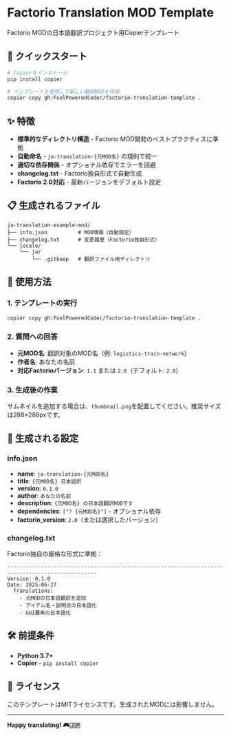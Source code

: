# Factorio Translation MOD Template

Factorio MODの日本語翻訳プロジェクト用Copierテンプレート

## 🚀 クイックスタート

```bash
# Copierをインストール
pip install copier

# テンプレートを使用して新しい翻訳MODを作成
copier copy gh:FuelPoweredCoder/factorio-translation-template .
```

## ✨ 特徴

- **標準的なディレクトリ構造** - Factorio MOD開発のベストプラクティスに準拠
- **自動命名** - `ja-translation-{元MOD名}` の規則で統一
- **適切な依存関係** - オプショナル依存でエラーを回避
- **changelog.txt** - Factorio独自形式で自動生成
- **Factorio 2.0対応** - 最新バージョンをデフォルト設定

## 📋 生成されるファイル

```
ja-translation-example-mod/
├── info.json          # MOD情報（自動設定）
├── changelog.txt      # 変更履歴（Factorio独自形式）
└── locale/
    └── ja/
        └── .gitkeep   # 翻訳ファイル用ディレクトリ
```

## 🔧 使用方法

### 1. テンプレートの実行

```bash
copier copy gh:FuelPoweredCoder/factorio-translation-template .
```

### 2. 質問への回答

- **元MOD名**: 翻訳対象のMOD名（例: `logistics-train-network`）
- **作者名**: あなたの名前
- **対応Factorioバージョン**: `1.1` または `2.0`（デフォルト: `2.0`）

### 3. 生成後の作業

サムネイルを追加する場合は、`thumbnail.png`を配置してください。推奨サイズは288×288pxです。

## 📝 生成される設定

### info.json
- **name**: `ja-translation-{元MOD名}`
- **title**: `{元MOD名} 日本語訳`
- **version**: `0.1.0`
- **author**: `あなたの名前`
- **description**: `{元MOD名} の日本語翻訳MODです`
- **dependencies**: `["? {元MOD名}"]` - オプショナル依存
- **factorio_version**: `2.0`（または選択したバージョン）

### changelog.txt
Factorio独自の厳格な形式に準拠：
```
---------------------------------------------------------------------------------------------------
Version: 0.1.0
Date: 2025-06-27
  Translations:
    - 元MODの日本語翻訳を追加
    - アイテム名・説明文の日本語化
    - GUI要素の日本語化
```

## 🛠️ 前提条件

- **Python 3.7+**
- **Copier** - `pip install copier`


## 📄 ライセンス

このテンプレートはMITライセンスです。生成されたMODには影響しません。

---

**Happy translating! 🎮🇯🇵**

